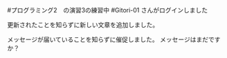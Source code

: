 #プログラミング2　の演習3の練習中
#Gitori-01 さんがログインしました

更新されたことを知らずに新しい文章を追加しました。

メッセージが届いていることを知らずに催促しました。
メッセージはまだですか？